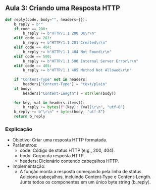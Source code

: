 ## Aula 3: Criando uma Resposta HTTP

```python
def reply(code, body="", headers={}):
    b_reply = b""
    if code == 200:
        b_reply += b"HTTP/1.1 200 OK\r\n"
    elif code == 201:
        b_reply += b"HTTP/1.1 201 Created\r\n"
    elif code == 404:
        b_reply += b"HTTP/1.1 404 Not Found\r\n"
    elif code == 500:
        b_reply += b"HTTP/1.1 500 Internal Server Error\r\n"
    elif code == 405:
        b_reply += b"HTTP/1.1 405 Method Not Allowed\r\n"
    
    if "Content-Type" not in headers:
        headers["Content-Type"] = "text/plain"
    if body:
        headers["Content-Length"] = str(len(body))
    
    for key, val in headers.items():
        b_reply += bytes(f"{key}: {val}\r\n", "utf-8")
    b_reply += b"\r\n" + bytes(body, "utf-8")
    return b_reply
```

### Explicação
 - Objetivo: Criar uma resposta HTTP formatada.
 - Parâmetros:
    - code: Código de status HTTP (e.g., 200, 404).
    - body: Corpo da resposta HTTP.
    - headers: Dicionário contendo cabeçalhos HTTP.
 - Implementação:
    - A função monta a resposta começando pela linha de status.
Adiciona cabeçalhos, incluindo Content-Type e Content-Length.
Junta todos os componentes em um único byte string (b_reply).